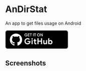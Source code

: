 # AnDirStat
An app to get files usage on Android

<a href="https://github.com/victorbnl/andirstat/releases/latest"><img width="200px" src=".readme/get-it-on-github.svg"></a>

## Screenshots
